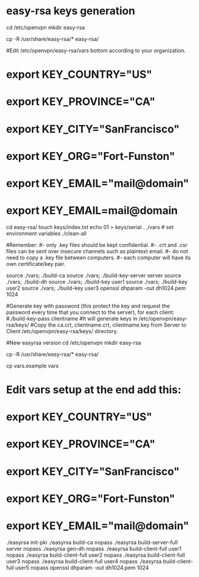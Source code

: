 # easy-rsa keys generation
cd /etc/openvpn
mkdir easy-rsa

cp -R /usr/share/easy-rsa/* easy-rsa/

#Edit /etc/openvpn/easy-rsa/vars bottom according to your organization.
#    export KEY_COUNTRY="US"
#    export KEY_PROVINCE="CA"
#    export KEY_CITY="SanFrancisco"
#    export KEY_ORG="Fort-Funston"
#    export KEY_EMAIL="mail@domain"
#    export KEY_EMAIL=mail@domain

cd easy-rsa/
touch keys/index.txt
echo 01 > keys/serial
. ./vars  # set environment variables
./clean-all

#Remember:
#- only .key files should be kept confidential.
#- .crt and .csr files can be sent over insecure channels such as plaintext email.
#- do not need to copy a .key file between computers.
#- each computer will have its own certificate/key pair.

source ./vars; ./build-ca
source ./vars; ./build-key-server server
source ./vars; ./build-dh
source ./vars; ./build-key user1
source ./vars; ./build-key user2
source ./vars; ./build-key user3
openssl dhparam -out dh1024.pem 1024

#Generate key with password (this protect the key and request the password every time that you connect to the server), for each client:
#./build-key-pass clientname
#It will generate keys in /etc/openvpn/easy-rsa/keys/
#Copy the ca.crt, clientname.crt, clientname.key from Server to Client /etc/openvpn/easy-rsa/keys/ directory.

#New easyrsa version
cd /etc/openvpn
mkdir easy-rsa

cp -R /usr/share/easy-rsa/* easy-rsa/

cp vars.example vars
# Edit vars setup at the end add this:
#    export KEY_COUNTRY="US"
#    export KEY_PROVINCE="CA"
#    export KEY_CITY="SanFrancisco"
#    export KEY_ORG="Fort-Funston"
#    export KEY_EMAIL="mail@domain"
./easyrsa init-pki
./easyrsa build-ca nopass
./easyrsa build-server-full server nopass
./easyrsa gen-dh nopass
./easyrsa build-client-full user1 nopass
./easyrsa build-client-full user2 nopass
./easyrsa build-client-full user3 nopass
./easyrsa build-client-full user4 nopass
./easyrsa build-client-full user5 nopass
openssl dhparam -out dh1024.pem 1024
